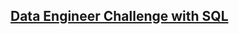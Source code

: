 ## [Data Engineer Challenge with SQL](https://github.com/jmsxngl/Data-Engineer-DQLab/wiki/Data-Engineer-Challenge-with-SQL)
